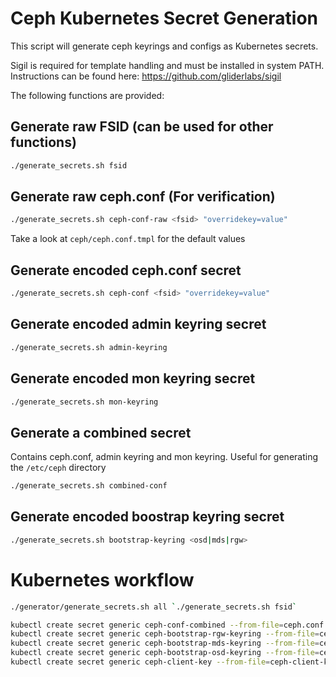# Ceph Kubernetes Secret Generation

This script will generate ceph keyrings and configs as Kubernetes secrets.

Sigil is required for template handling and must be installed in system PATH. Instructions can be found here: <https://github.com/gliderlabs/sigil>

The following functions are provided:

## Generate raw FSID (can be used for other functions)

```bash
./generate_secrets.sh fsid
```

## Generate raw ceph.conf (For verification)

```bash
./generate_secrets.sh ceph-conf-raw <fsid> "overridekey=value"
```

Take a look at `ceph/ceph.conf.tmpl` for the default values

## Generate encoded ceph.conf secret

```bash
./generate_secrets.sh ceph-conf <fsid> "overridekey=value"
```

## Generate encoded admin keyring secret

```bash
./generate_secrets.sh admin-keyring
```

## Generate encoded mon keyring secret

```bash
./generate_secrets.sh mon-keyring
```

## Generate a combined secret

Contains ceph.conf, admin keyring and mon keyring. Useful for generating the `/etc/ceph` directory

```bash
./generate_secrets.sh combined-conf
```

## Generate encoded boostrap keyring secret

```bash
./generate_secrets.sh bootstrap-keyring <osd|mds|rgw>
```

# Kubernetes workflow

```bash
./generator/generate_secrets.sh all `./generate_secrets.sh fsid`

kubectl create secret generic ceph-conf-combined --from-file=ceph.conf --from-file=ceph.client.admin.keyring --from-file=ceph.mon.keyring --namespace=ceph
kubectl create secret generic ceph-bootstrap-rgw-keyring --from-file=ceph.keyring=ceph.rgw.keyring --namespace=ceph
kubectl create secret generic ceph-bootstrap-mds-keyring --from-file=ceph.keyring=ceph.mds.keyring --namespace=ceph
kubectl create secret generic ceph-bootstrap-osd-keyring --from-file=ceph.keyring=ceph.osd.keyring --namespace=ceph
kubectl create secret generic ceph-client-key --from-file=ceph-client-key --namespace=ceph
```

